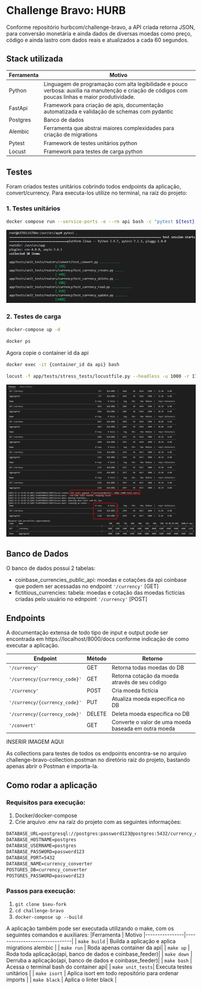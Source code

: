 # Challenge Bravo: HURB

Conforme repositório hurbcom/challenge-bravo, a API criada retorna JSON, para conversão monetária e ainda dados de diversas moedas como preço, código e ainda lastro com dados reais e atualizados a cada 60 segundos. 

## Stack utilizada
|Ferramenta      | Motivo
|----------------|-------------------------------|
| Python         | Linguagem de programação com alta legibilidade e pouco verbosa: auxilia na manutenção e criação de códigos com poucas linhas e maior produtividade.                    |
| FastApi        | Framework para criação de apis, documentação automatizada e validação de schemas com pydantic|
| Postgres        | Banco de dados|
| Alembic        | Ferramenta que abstrai maiores complexidades para criação de migrations|
| Pytest        | Framework de testes unitários python|
| Locust        | Framework para testes de carga python|

## Testes
Foram criados testes unitários cobrindo todos endpoints da aplicação, convert/currency.
Para executa-los utilize no terminal, na raíz do projeto:
### 1. Testes unitários
```bash
docker compose run --service-ports -e --rm api bash -c "pytest ${test} --disable-warnings
```
![stress tests results](app/docs_images/unit_tests.png)

### 2. Testes de carga
```bash
docker-compose up -d
```
```bash
docker ps
```
Agora copie o container id da api
```bash
docker exec -it {container_id da api} bash
```
```bash
locust -f app/tests/stress_tests/locustfile.py --headless -u 1000 -r 17 --run-time 1m --host http://127.0.0.1:8000
```

![stress tests results](app/docs_images/stress_tests.png)

## Banco de Dados
O banco de dados possui 2 tabelas:

 - coinbase_currencies_public_api: moedas e cotações da api coinbase que podem ser acessadas no endpoint `'/currency'` [GET]
 - fictitious_currencies: tabela: moedas e cotação das moedas fictícias criadas pelo usuário no ednpoint `'/currency'` [POST]

## Endpoints

A documentação extensa de todo tipo de input e output pode ser encontrada em https://localhost/8000/docs conforme indicação de como executar a aplicação.

|Endpoint        |Método                 |Retorno                           |
|----------------|-------------------------------|-----------------------------|
|`'/currency'`   | GET                           |Retorna todas moedas do DB  |
|`'/currency/{currency_code}'` |GET            |Retorna cotação da moeda através de seu código            |
|`'/currency'`          |POST  | Cria moeda fictícia
|`'/currency/{currency_code}'`   | PUT        | Atualiza moeda específica no DB  |
|`'/currency/{currency_code}'`   | DELETE        | Deleta moeda específica no DB  |
|`'/convert'`   | GET        | Converte o valor de uma moeda baseada em outra moeda  |

INSERIR IMAGEM AQUI

As collections para testes de todos os endpoints encontra-se no arquivo challenge-bravo-collection.postman no diretório raiz do projeto, bastando apenas abrir o Postman e importa-la.


## Como rodar a aplicação
### Requisitos para execução:
1. Docker/docker-compose
2. Crie arquivo .env na raíz do projeto com as seguintes informações:
```
DATABASE_URL=postgresql://postgres:password123@postgres:5432/currency_converter
DATABASE_HOSTNAME=postgres
DATABASE_USERNAME=postgres
DATABASE_PASSWORD=password123
DATABASE_PORT=5432
DATABASE_NAME=currency_converter
POSTGRES_DB=currency_converter
POSTGRES_PASSWORD=password123
```

### Passos para execução:
1.   `git clone $seu-fork`
2.  `cd challenge-bravo`
3.  `docker-compose up --build`

A aplicação também pode ser executada utilizando o make, com os seguintes comandos e auxiliares:
|Ferramenta      | Motivo
|----------------|-------------------------------|
| `make build`      | Builda a aplicação e aplica migrations alembic |
| `make run`      | Roda apenas container da api|
| `make up`      | Roda toda aplicação(api, banco de dados e coinbase_feeder)|
| `make down`      | Derruba a aplicação(api, banco de dados e coinbase_feeder)|
| `make bash`      | Acessa o terminal bash do container api|
| `make unit_tests`| Executa testes unitários |
| `make isort`      | Aplica isort em todo repositório para ordenar imports |
| `make black`      | Aplica o linter black |

